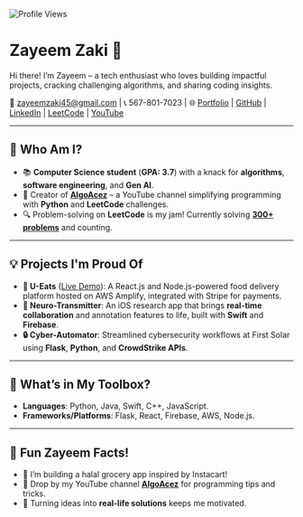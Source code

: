 ![Profile Views](https://komarev.com/ghpvc/?username=ZayeemZaki&style=flat-square&color=blue)

# **Zayeem Zaki** 🚀  
Hi there! I’m Zayeem – a tech enthusiast who loves building impactful projects, cracking challenging algorithms, and sharing coding insights.  

📧 [zayeemzaki45@gmail.com](mailto:zayeemzaki45@gmail.com) | 📞 567-801-7023 | 🌐 [Portfolio](https://zayeemzaki.github.io/my-portfolio/) | [GitHub](https://github.com/ZayeemZaki/) | [LinkedIn](https://www.linkedin.com/in/zayeem-zaki/) | [LeetCode](https://leetcode.com/u/zayeem_zaki/) | [YouTube](https://www.youtube.com/@AlgoAcez)  

---

## 🌟 **Who Am I?**  
- 📚 **Computer Science student** (**GPA: 3.7**) with a knack for **algorithms**, **software engineering**, and **Gen AI**.  
- 🎥 Creator of **[AlgoAcez](https://www.youtube.com/@AlgoAcez)** – a YouTube channel simplifying programming with **Python** and **LeetCode** challenges.  
- 🔍 Problem-solving on **LeetCode** is my jam! Currently solving **[300+ problems](https://leetcode.com/u/zayeem_zaki/)** and counting.  

---

## 💡 **Projects I'm Proud Of**  
- **🍔 U-Eats** ([Live Demo](https://main.d20ukwqpkslt8j.amplifyapp.com/)): A React.js and Node.js-powered food delivery platform hosted on AWS Amplify, integrated with Stripe for payments.  
- **🧠 Neuro-Transmitter**: An iOS research app that brings **real-time collaboration** and annotation features to life, built with **Swift** and **Firebase**.  
- **🔒 Cyber-Automator**: Streamlined cybersecurity workflows at First Solar using **Flask**, **Python**, and **CrowdStrike APIs**.  

---

## 🔧 **What’s in My Toolbox?**  
- **Languages**: Python, Java, Swift, C++, JavaScript.  
- **Frameworks/Platforms**: Flask, React, Firebase, AWS, Node.js.  

---

## 🎉 **Fun Zayeem Facts!**  
- 🚀 I’m building a halal grocery app inspired by Instacart!  
- 💬 Drop by my YouTube channel **[AlgoAcez](https://www.youtube.com/@AlgoAcez)** for programming tips and tricks.  
- 🧩 Turning ideas into **real-life solutions** keeps me motivated.  
